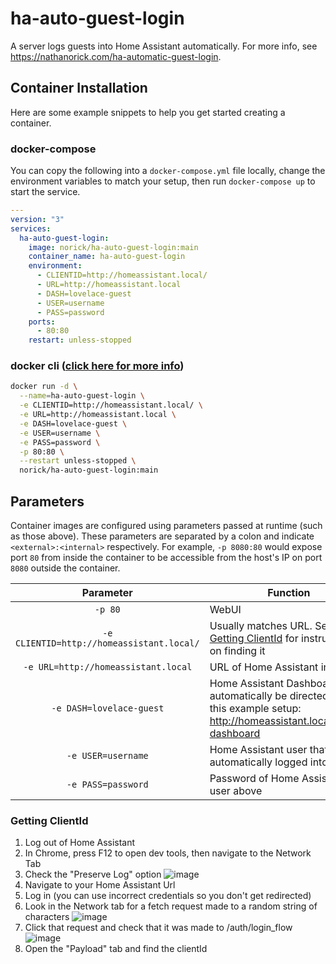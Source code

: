 # ha-auto-guest-login

A server logs guests into Home Assistant automatically.
For more info, see <https://nathanorick.com/ha-automatic-guest-login>.

## Container Installation

Here are some example snippets to help you get started creating a container.

### docker-compose

You can copy the following into a `docker-compose.yml` file locally, change the environment variables to match your setup, then run `docker-compose up` to start the service.

```yaml
---
version: "3"
services:
  ha-auto-guest-login:
    image: norick/ha-auto-guest-login:main
    container_name: ha-auto-guest-login
    environment:
      - CLIENTID=http://homeassistant.local/
      - URL=http://homeassistant.local
      - DASH=lovelace-guest
      - USER=username
      - PASS=password
    ports:
      - 80:80
    restart: unless-stopped
```

### docker cli ([click here for more info](https://docs.docker.com/engine/reference/commandline/cli/))

```bash
docker run -d \
  --name=ha-auto-guest-login \
  -e CLIENTID=http://homeassistant.local/ \
  -e URL=http://homeassistant.local \
  -e DASH=lovelace-guest \
  -e USER=username \
  -e PASS=password \
  -p 80:80 \
  --restart unless-stopped \
  norick/ha-auto-guest-login:main
```

## Parameters

Container images are configured using parameters passed at runtime (such as those above). These parameters are separated by a colon and indicate `<external>:<internal>` respectively. For example, `-p 8080:80` would expose port `80` from inside the container to be accessible from the host's IP on port `8080` outside the container.

| Parameter | Function |
| :----: | --- |
| `-p 80` | WebUI |
| `-e CLIENTID=http://homeassistant.local/` | Usually matches URL. See [Getting ClientId](#getting-clientid) for instructions on finding it |
| `-e URL=http://homeassistant.local` | URL of Home Assistant instance |
| `-e DASH=lovelace-guest` | Home Assistant Dashboard to automatically be directed to. In this example setup: <http://homeassistant.local/guest-dashboard> |
| `-e USER=username` | Home Assistant user that is automatically logged into |
| `-e PASS=password` | Password of Home Assistant user above |


### Getting ClientId
1. Log out of Home Assistant
1. In Chrome, press F12 to open dev tools, then navigate to the Network Tab
1. Check the "Preserve Log" option
  ![image](https://user-images.githubusercontent.com/11449043/176753310-7d9bb1d2-a7c7-4f4b-89d4-d5d8043be4b2.png)
1. Navigate to your Home Assistant Url
1. Log in (you can use incorrect credentials so you don't get redirected)
1. Look in the Network tab for a fetch request made to a random string of characters
  ![image](https://user-images.githubusercontent.com/11449043/176753919-04ac4e9b-1b1b-411c-8a43-98d93923d0a4.png)
1. Click that request and check that it was made to /auth/login_flow
  ![image](https://user-images.githubusercontent.com/11449043/176754069-c307e08b-8972-4e31-8072-d601fa082fbd.png)
1. Open the "Payload" tab and find the clientId


